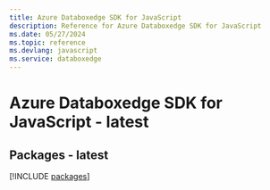 ```yaml
---
title: Azure Databoxedge SDK for JavaScript
description: Reference for Azure Databoxedge SDK for JavaScript
ms.date: 05/27/2024
ms.topic: reference
ms.devlang: javascript
ms.service: databoxedge
---
```

# Azure Databoxedge SDK for JavaScript - latest
## Packages - latest
[!INCLUDE [packages](databoxedge-index.md)]
